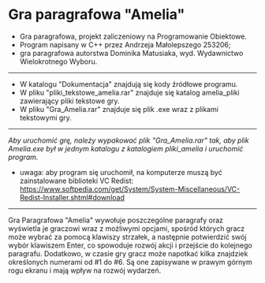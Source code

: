 # Gra paragrafowa "Amelia"
- Gra paragrafowa, projekt zaliczeniowy na Programowanie Obiektowe.
- Program napisany w C++ przez Andrzeja Małolepszego 253206;
- gra paragrafowa autorstwa Dominika Matusiaka,
wyd. Wydawnictwo Wielokrotnego Wyboru.
----------------------------------------------
- W katalogu "Dokumentacja" znajdują się kody źródłowe programu. 
- W pliku "pliki_tekstowe_amelia.rar" znajduje się katalog amelia_pliki zawierający pliki tekstowe gry.
- W pliku "Gra_Amelia.rar" znajduje się plik .exe wraz z plikami tekstowymi gry.
----------------------------------
*Aby uruchomić grę, należy wypakować plik "Gra_Amelia.rar" tak, aby plik Amelia.exe był w jednym katalogu z katalogiem pliki_amelia i uruchomić program.*
- uwaga: aby program się uruchomił, na komputerze muszą być zainstalowane biblioteki VC Redist: https://www.softpedia.com/get/System/System-Miscellaneous/VC-Redist-Installer.shtml#download
-----------------
Gra Paragrafowa "Amelia" wywołuje poszczególne paragrafy oraz wyświetla je graczowi wraz z możliwymi opcjami, spośród których gracz może wybrać za pomocą klawiszy strzałek, a następnie potwierdzić swój wybór klawiszem Enter, co spowoduje rozwój akcji i przejście do kolejnego paragrafu.
Dodatkowo, w czasie gry gracz może napotkać kilka znajdziek określonych numerami od #1 do #6. Są one zapisywane w prawym górnym rogu ekranu i mają wpływ na rozwój wydarzeń.
